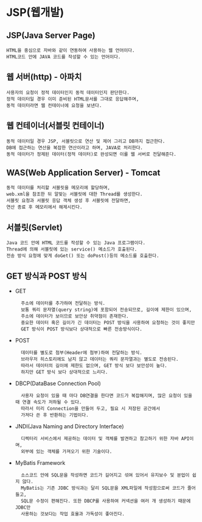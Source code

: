 # JSP(웹개발)

## JSP(Java Server Page)
	HTML을 중심으로 자바와 같이 연동하여 사용하는 웹 언어이다.
	HTML코드 안에 JAVA 코드를 작성할 수 있는 언어이다.

## 웹 서버(http) - 아파치
	사용자의 요청이 정적 데이터인지 동적 데이터인지 판단한다.
	정적 데이터일 경우 이미 준비된 HTML문서를 그대로 응답해주며,
	동적 데이터라면 웹 컨테이너에 요청을 보낸다.

## 웹 컨테이너(서블릿 컨테이너)
	동적 데이터일 경우 JSP, 서블릿으로 연산 및 제어 그리고 DB까지 접근한다.
	DB에 접근하는 연산을 복잡한 연산이라고 하며, JAVA로 처리한다.
	동적 데이터가 정제된 데이터(정적 데이터)로 완성되면 이를 웹 서버로 전달해준다.

## WAS(Web Application Server) - Tomcat
	동적 데이터를 처리할 서블릿을 메모리에 할당하며, 
	web.xml을 참조한 뒤 알맞는 서블릿에 대한 Thread를 생성한다.
	서블릿 요청과 서블릿 응답 객체 생성 후 서블릿에 전달하면, 
	연산 종료 후 메모리에서 해제시킨다.

## 서블릿(Servlet)
	Java 코드 안에 HTML 코드를 작성할 수 있는 Java 프로그램이다.
	Thread에 의해 서블릿에 있는 service() 메소드가 호출된다.
	전송 방식 요청에 맞게 doGet() 또는 doPost()등의 메소드를 호출한다.

## GET 방식과 POST 방식
- GET

        주소에 데이터를 추가하여 전달하는 방식.
        보통 쿼리 문자열(query string)에 포함되어 전송되므로, 길이에 제한이 있으며,  
        주소에 데이터가 보이므로 보안상 취약점이 존재한다.
        중요한 데이터 혹은 길이가 긴 데이터는 POST 방식을 사용하여 요청하는 것이 좋지만  
        GET 방식이 POST 방식보다 상대적으로 빠른 전송방식이다.

- POST

        데이터를 별도로 첨부(Header에 첨부)하여 전달하는 방식.
        브라우저 히스토리에도 남지 않고 데이터는 쿼리 문자열과는 별도로 전송된다.
        따라서 데이터의 길이에 제한도 없으며, GET 방식 보다 보안성이 높다.  
        하지만 GET 방식 보다 상대적으로 느리다.

- DBCP(DataBase Connection Pool)

        사용자 요청이 있을 때 마다 DB연결을 한다면 코드가 복잡해지며, 많은 요청이 있을 때 연결 속도가 저하될 수 있다.
        따라서 미리 Connection을 만들어 두고, 필요 시 저장된 공간에서
        가져다 쓴 후 반환하는 기법이다.

- JNDI(Java Naming and Directory Interface)

        디렉터리 서비스에서 제공하는 데이터 및 객체를 발견하고 참고하기 위한 자바 API이며,
        외부에 있는 객체를 가져오기 위한 기술이다.
	
- MyBatis Framework

        소스코드 안에 SQL문을 작성하면 코드가 길어지고 섞여 있어서 유지보수 및 분업이 쉽지 않다.
        MyBatis는 기존 JDBC 방식과는 달리 SQL문을 XML파일에 작성함으로써 코드가 줄어들고,
        SQL문 수정이 편해진다. 또한 DBCP를 사용하여 커넥션을 여러 개 생성하기 때문에 JDBC만
        사용하는 것보다는 작업 효율과 가독성이 좋아진다.
